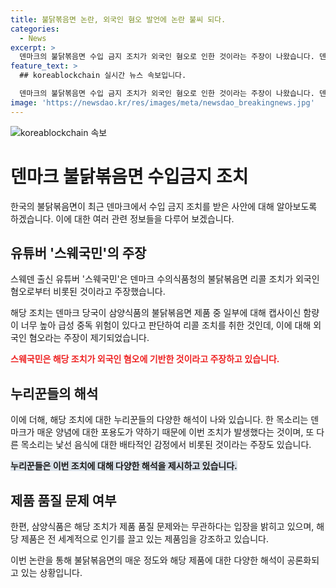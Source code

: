```yaml
---
title: 불닭볶음면 논란, 외국인 혐오 발언에 논란 불씨 되다.
categories:
  - News
excerpt: >
  덴마크의 불닭볶음면 수입 금지 조치가 외국인 혐오로 인한 것이라는 주장이 나왔습니다. 덴마크 수의식품청은 삼양식품 '불닭' 시리즈 제품 중 일부를 리콜했는데, 이는 캡사이신 함량이 너무 높아 급성 중독 우려가 있는 것 때문입니다. 이에 반발해 유튜버 '스웨국민'은 외국인 혐오로 인한 조치라고 주장하며 논란이 되고 있습니다. 이에 대한 논란과 함께, 제품의 세계적인 인기와 관련된 이야기도 함께 끌어들이고 있습니다.
feature_text: >
  ## koreablockchain 실시간 뉴스 속보입니다.

  덴마크의 불닭볶음면 수입 금지 조치가 외국인 혐오로 인한 것이라는 주장이 나왔습니다. 덴마크 수의식품청은 삼양식품 '불닭' 시리즈 제품 중 일부를 리콜했는데, 이는 캡사이신 함량이 너무 높아 급성 중독 우려가 있는 것 때문입니다. 이에 반발해 유튜버 '스웨국민'은 외국인 혐오로 인한 조치라고 주장하며 논란이 되고 있습니다. 이에 대한 논란과 함께, 제품의 세계적인 인기와 관련된 이야기도 함께 끌어들이고 있습니다.
image: 'https://newsdao.kr/res/images/meta/newsdao_breakingnews.jpg'
---
```


<p><img src="https: // newsdao.kr / res / images / meta / newsdao_breakingnews.jpg" alt="koreablockchain 속보" /></p>

<h1>덴마크 불닭볶음면 수입금지 조치</h1>

<p data-ke-size="size16"></p>

<p>한국의 불닭볶음면이 최근 덴마크에서 수입 금지 조치를 받은 사안에 대해 알아보도록 하겠습니다. 이에 대한 여러 관련 정보들을 다루어 보겠습니다.</p>

<p data-ke-size="size16"></p>

<h2>유튜버 '스웨국민'의 주장</h2>

<p>스웨덴 출신 유튜버 '스웨국민'은 덴마크 수의식품청의 불닭볶음면 리콜 조치가 외국인 혐오로부터 비롯된 것이라고 주장했습니다.</p>

<p data-ke-size="size16"></p>

<p>해당 조치는 덴마크 당국이 삼양식품의 불닭볶음면 제품 중 일부에 대해 캡사이신 함량이 너무 높아 급성 중독 위험이 있다고 판단하여 리콜 조치를 취한 것인데, 이에 대해 외국인 혐오라는 주장이 제기되었습니다.</p>

<p data-ke-size="size16"></p>

<p><b><span style="color: #ee2323;">스웨국민은 해당 조치가 외국인 혐오에 기반한 것이라고 주장하고 있습니다.</span></b></p>

<p data-ke-size="size16"></p>

<h2>누리꾼들의 해석</h2>

<p>이에 더해, 해당 조치에 대한 누리꾼들의 다양한 해석이 나와 있습니다. 한 목소리는 덴마크가 매운 양념에 대한 포용도가 약하기 때문에 이번 조치가 발생했다는 것이며, 또 다른 목소리는 낯선 음식에 대한 배타적인 감정에서 비롯된 것이라는 주장도 있습니다.</p>

<p data-ke-size="size16"></p>

<p><b><span style="background-color: #21538527;">누리꾼들은 이번 조치에 대해 다양한 해석을 제시하고 있습니다.</span></b></p>

<p data-ke-size="size16"></p>

<h2>제품 품질 문제 여부</h2>

<p>한편, 삼양식품은 해당 조치가 제품 품질 문제와는 무관하다는 입장을 밝히고 있으며, 해당 제품은 전 세계적으로 인기를 끌고 있는 제품임을 강조하고 있습니다.</p>

<p data-ke-size="size16"></p>

<p>이번 논란을 통해 불닭볶음면의 매운 정도와 해당 제품에 대한 다양한 해석이 공론화되고 있는 상황입니다.</p>

